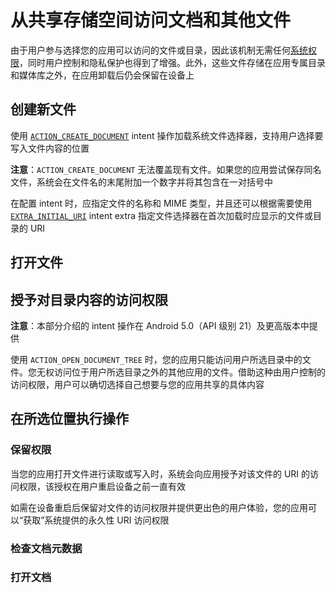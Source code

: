 # 从共享存储空间访问文档和其他文件

由于用户参与选择您的应用可以访问的文件或目录，因此该机制无需任何[系统权限](https://developer.android.com/guide/topics/permissions/overview?hl=zh-cn)，同时用户控制和隐私保护也得到了增强。此外，这些文件存储在应用专属目录和媒体库之外，在应用卸载后仍会保留在设备上

## 创建新文件

使用 [`ACTION_CREATE_DOCUMENT`](https://developer.android.com/reference/android/content/Intent?hl=zh-cn#ACTION_CREATE_DOCUMENT) intent 操作加载系统文件选择器，支持用户选择要写入文件内容的位置

**注意**：`ACTION_CREATE_DOCUMENT` 无法覆盖现有文件。如果您的应用尝试保存同名文件，系统会在文件名的末尾附加一个数字并将其包含在一对括号中

在配置 intent 时，应指定文件的名称和 MIME 类型，并且还可以根据需要使用 [`EXTRA_INITIAL_URI`](https://developer.android.com/reference/android/provider/DocumentsContract?hl=zh-cn#EXTRA_INITIAL_URI) intent extra 指定文件选择器在首次加载时应显示的文件或目录的 URI

## 打开文件

## 授予对目录内容的访问权限

**注意**：本部分介绍的 intent 操作在 Android 5.0（API 级别 21）及更高版本中提供

使用 `ACTION_OPEN_DOCUMENT_TREE` 时，您的应用只能访问用户所选目录中的文件。您无权访问位于用户所选目录之外的其他应用的文件。借助这种由用户控制的访问权限，用户可以确切选择自己想要与您的应用共享的具体内容

## 在所选位置执行操作

### 保留权限

当您的应用打开文件进行读取或写入时，系统会向应用授予对该文件的 URI 的访问权限，该授权在用户重启设备之前一直有效

如需在设备重启后保留对文件的访问权限并提供更出色的用户体验，您的应用可以“获取”系统提供的永久性 URI 访问权限

### 检查文档元数据

### 打开文档

